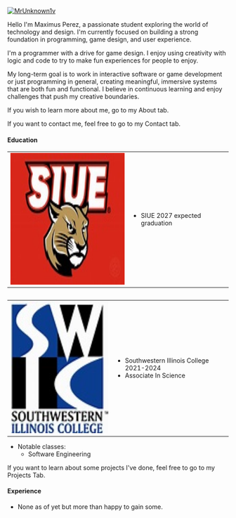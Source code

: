 

[![MrUnknown1v](https://img.shields.io/badge/MrUnknown1v-github-blue?logo=github)](https://github.com/MrUnknown1v)


  
Hello I'm Maximus Perez, a passionate student exploring the world of technology and design. I'm currently focused on building a strong foundation in programming, game design, and user experience.
    
I'm a programmer with a drive for game design.  I enjoy using creativity with logic and code to try to make fun experiences for people to enjoy.
    
My long-term goal is to work in interactive software or game development or just programming in general, creating meaningful, immersive systems that are both fun and functional. I believe in continuous learning and enjoy challenges that push my creative boundaries.

If you wish to learn more about me, go to my About tab.

If you want to contact me, feel free to go to my Contact tab.

#### Education

<table>
    <tr>
        <td>
            <img src ="static/assets/img/Siue.jpg" alt="Siue Logo" width="300" height="300">
        </td>
        <td>
            <ul>
                <li>SIUE 2027 expected graduation</li>
            </ul>
        </td>
    </tr>
<table>

<table>
    <tr>
        <td>
            <img src ="static/assets/img/Swic.jpg" alt="Swic Logo" width="300" height="300">
        </td>
        <td>
            <ul>
                <li>Southwestern Illinois College 2021-2024</li>
                <li>Associate In Science</li>
            </ul>
        </td>
    </tr>
<table>


- Notable classes:
    - Software Engineering

If you want to learn about some projects I've done, feel free to go to my Projects Tab.


#### Experience

- None as of yet but more than happy to gain some.